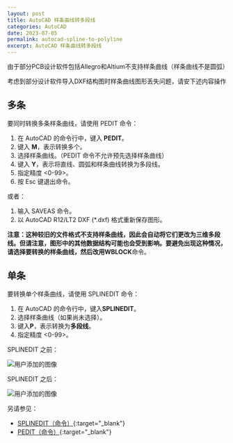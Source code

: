 ```yaml
---
layout: post
title: AutoCAD 样条曲线转多段线
categories: AutoCAD
date: 2023-07-05
permalink: autocad-spline-to-polyline
excerpt: AutoCAD 样条曲线转多段线
---
```


由于部分PCB设计软件包括Allegro和Altium不支持样条曲线（样条曲线不是圆弧）

考虑到部分设计软件导入DXF结构图时样条曲线图形丢失问题，请安下述内容操作

## 多条

要同时转换多条样条曲线，请使用 PEDIT 命令：

1.  在 AutoCAD 的命令行中，键入 **PEDIT**。
2.  键入 **M**，表示转换多个。
3.  选择样条曲线。（PEDIT 命令不允许预先选择样条曲线）
4.  键入 **Y**，表示将直线、圆弧和样条曲线转换为多段线。
5.  指定精度 <0-99>。
6.  按 Esc 键退出命令。

或者：

1.  输入 SAVEAS 命令。
2.  以 AutoCAD R12/LT2 DXF (\*.dxf) 格式重新保存图形。

**注意：**这种较旧的文件格式不支持样条曲线，因此会自动将它们更改为三维多段线。但请注意，图形中的其他数据结构可能也会受到影响。要避免出现这种情况，请选择要转换的样条曲线，然后改用**WBLOCK**命令。

## 单条

要转换单个样条曲线，请使用 SPLINEDIT 命令：

1.  在 AutoCAD 的命令行中，键入**SPLINEDIT**。
2.  选择样条曲线（如果尚未选择）。
3.  键入**P**，表示转换为**多段线**。
4.  指定精度 <0-99>。

SPLINEDIT 之前：

![用户添加的图像](https://s3-us-west-1.amazonaws.com/help.autodesk.com/sfdcarticles/img/0EM3A0000008M4e)

SPLINEDIT 之后：

![用户添加的图像](https://s3-us-west-1.amazonaws.com/help.autodesk.com/sfdcarticles/img/0EM3A0000008M4j)

另请参见：

*   [SPLINEDIT（命令）](https://knowledge.autodesk.com/zh-hans/support/autocad/learn-explore/caas/CloudHelp/cloudhelp/2019/ENU/AutoCAD-Core/files/GUID-5530922C-6828-48B1-804C-EDD9053535BD-htm.html){:target="_blank"}
*   [PEDIT（命令）](https://knowledge.autodesk.com/zh-hans/support/autocad/learn-explore/caas/CloudHelp/cloudhelp/2019/ENU/AutoCAD-Core/files/GUID-0C422AA9-23DD-4650-AD66-68E9D7989E3F-htm.html?st=pedit){:target="_blank"}
